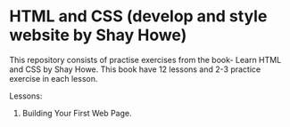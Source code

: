 # HTML and CSS (develop and style website by Shay Howe)

This repository consists of practise exercises from the book- Learn HTML and CSS by Shay Howe. This book have 12 lessons and 2-3 practice exercise in each lesson.

Lessons:
1. Building Your First Web Page.
        